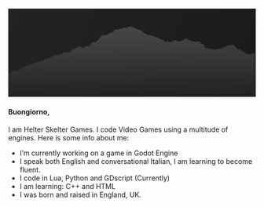 ![](https://github.com/HelterSkelterGames/HelterSkelterGames/blob/main/Banner.jpg)
#### Buongiorno,
I am Helter Skelter Games. 
I code Video Games using a multitude of engines.
Here is some info about me:

  - I’m currently working on a game in Godot Engine
  - I speak both English and conversational Italian, I am learning to become fluent.
  - I code in Lua, Python and GDscript (Currently)
  - I am learning: C++ and HTML
  - I was born and raised in England, UK.

<!--
**HelterSkelterGames/HelterSkelterGames** is a ✨ _special_ ✨ repository because its `README.md` (this file) appears on your GitHub profile.

Here are some ideas to get you started:

- 🔭 I’m currently working on a Racing game in Godot Engine
- 🌱 I’m currently learning ...
Looking to collab on
- 🤔 I’m looking for help with ...
- 💬 Ask me about ...
- 📫 How to reach me: ...
- 😄 Pronouns: ...
- ⚡ Fun fact: ...
-->
